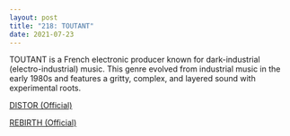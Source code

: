 ```yaml
---
layout: post
title: "218: TOUTANT"
date: 2021-07-23
---
```


TOUTANT is a French electronic producer known for dark-industrial (electro-industrial) music. This genre evolved from industrial music in the early 1980s and features a gritty, complex, and layered sound with experimental roots.

[DISTOR (Official)](https://youtu.be/5yZ8ghp9osI)

[REBIRTH (Official)](https://youtu.be/Rlqs0BrH6I8)
